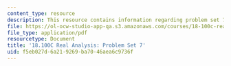 ```yaml
---
content_type: resource
description: This resource contains information regarding problem set 7.
file: https://ol-ocw-studio-app-qa.s3.amazonaws.com/courses/18-100c-real-analysis-fall-2012/f5eb027d6a219269ba7046aea6c9736f_MIT18_100CF12_ps7.pdf
file_type: application/pdf
resourcetype: Document
title: '18.100C Real Analysis: Problem Set 7'
uid: f5eb027d-6a21-9269-ba70-46aea6c9736f
---
```

